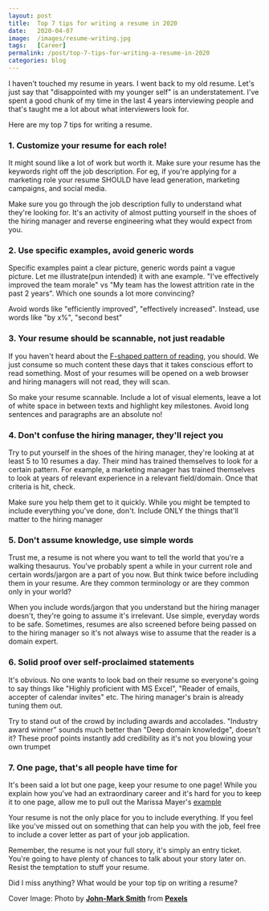 ```yaml
---
layout: post
title:  Top 7 tips for writing a resume in 2020
date:   2020-04-07
image:  /images/resume-writing.jpg
tags:   [Career]
permalink: /post/top-7-tips-for-writing-a-resume-in-2020
categories: blog
---
```


I haven't touched my resume in years. I went back to my old resume. Let's just say that "disappointed with my younger self" is an understatement. I've spent a good chunk of my time in the last 4 years interviewing people and that's taught me a lot about what interviewers look for.

Here are my top 7 tips for writing a resume.

### 1. Customize your resume for each role!

It might sound like a lot of work but worth it. Make sure your resume has the keywords right off the job description. For eg, if you're applying for a marketing role your resume SHOULD have lead generation, marketing campaigns, and social media.

Make sure you go through the job description fully to understand what they're looking for. It's an activity of almost putting yourself in the shoes of the hiring manager and reverse engineering what they would expect from you.


### 2. Use specific examples, avoid generic words

Specific examples paint a clear picture, generic words paint a vague picture. Let me illustrate(pun intended) it with ane example. "I've effectively improved the team morale" vs "My team has the lowest attrition rate in the past 2 years". Which one sounds a lot more convincing?

Avoid words like "efficiently improved", "effectively increased". Instead, use words like "by x%", "second best"

### 3. Your resume should be scannable, not just readable

If you haven't heard about the [F-shaped pattern of reading](https://www.nngroup.com/articles/f-shaped-pattern-reading-web-content/), you should. We just consume so much content these days that it takes conscious effort to read something. Most of your resumes will be opened on a web browser and hiring managers will not read, they will scan.

So make your resume scannable. Include a lot of visual elements, leave a lot of white space in between texts and highlight key milestones. Avoid long sentences and paragraphs are an absolute no!

### 4. Don't confuse the hiring manager, they'll reject you

Try to put yourself in the shoes of the hiring manager, they're looking at at least 5 to 10 resumes a day. Their mind has trained themselves to look for a certain pattern. For example, a marketing manager has trained themselves to look at years of relevant experience in a relevant field/domain. Once that criteria is hit, check.

Make sure you help them get to it quickly. While you might be tempted to include everything you've done, don't. Include ONLY the things that'll matter to the hiring manager

### 5. Don't assume knowledge, use simple words

Trust me, a resume is not where you want to tell the world that you're a walking thesaurus. You've probably spent a while in your current role and certain words/jargon are a part of you now. But think twice before including them in your resume. Are they common terminology or are they common only in your world?

When you include words/jargon that you understand but the hiring manager doesn't, they're going to assume it's irrelevant. Use simple, everyday words to be safe. Sometimes, resumes are also screened before being passed on to the hiring manager so it's not always wise to assume that the reader is a domain expert.

### 6. Solid proof over self-proclaimed statements

It's obvious. No one wants to look bad on their resume so everyone's going to say things like "Highly proficient with MS Excel", "Reader of emails, accepter of calendar invites" etc. The hiring manager's brain is already tuning them out.

Try to stand out of the crowd by including awards and accolades. "Industry award winner" sounds much better than "Deep domain knowledge", doesn't it? These proof points instantly add credibility as it's not you blowing your own trumpet

### 7. One page, that's all people have time for

It's been said a lot but one page, keep your resume to one page! While you explain how you've had an extraordinary career and it's hard for you to keep it to one page, allow me to pull out the Marissa Mayer's [example](https://enhancv.com/static/d1b75ac8b27c53faa5fc6540def8013c/6a7dd/marissa-mayer-resume.jpg)


Your resume is not the only place for you to include everything. If you feel like you've missed out on something that can help you with the job, feel free to include a cover letter as part of your job application.

Remember, the resume is not your full story, it's simply an entry ticket. You're going to have plenty of chances to talk about your story later on. Resist the temptation to stuff your resume.

Did I miss anything? What would be your top tip on writing a resume?

Cover Image: Photo by [**John-Mark Smith**](https://www.pexels.com/@jmark?utm_content=attributionCopyText&utm_medium=referral&utm_source=pexels)  from [**Pexels**](https://www.pexels.com/photo/person-holding-fountain-pen-211291/?utm_content=attributionCopyText&utm_medium=referral&utm_source=pexels)
